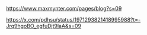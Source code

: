 https://www.maxmynter.com/pages/blog?s=09

https://x.com/pdhsu/status/1971293821418995988?t=-Jrq9hgoBO_egfuDjt9laA&s=09